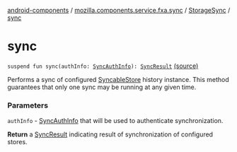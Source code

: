 [android-components](../../index.md) / [mozilla.components.service.fxa.sync](../index.md) / [StorageSync](index.md) / [sync](./sync.md)

# sync

`suspend fun sync(authInfo: `[`SyncAuthInfo`](../../mozilla.components.concept.sync/-sync-auth-info/index.md)`): `[`SyncResult`](../../mozilla.components.concept.sync/-sync-result.md) [(source)](https://github.com/mozilla-mobile/android-components/blob/master/components/service/firefox-accounts/src/main/java/mozilla/components/service/fxa/sync/StorageSync.kt#L43)

Performs a sync of configured [SyncableStore](../../mozilla.components.concept.sync/-syncable-store/index.md) history instance. This method guarantees that
only one sync may be running at any given time.

### Parameters

`authInfo` - [SyncAuthInfo](../../mozilla.components.concept.sync/-sync-auth-info/index.md) that will be used to authenticate synchronization.

**Return**
a [SyncResult](../../mozilla.components.concept.sync/-sync-result.md) indicating result of synchronization of configured stores.

